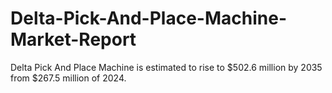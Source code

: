 # Delta-Pick-And-Place-Machine-Market-Report
Delta Pick And Place Machine is estimated to rise to $502.6 million by 2035 from $267.5 million of 2024.
